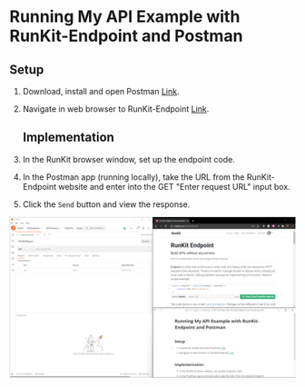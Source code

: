 # Running My API Example with RunKit-Endpoint and Postman

## Setup

1. Download, install and open Postman [Link](https://www.postman.com/).
2. Navigate in web browser to RunKit-Endpoint [Link](https://runkit.com/docs/endpoint).
   
   ## Implementation
3. In the RunKit browser window, set up the endpoint code.
4. In the Postman app (running locally), take the URL from the RunKit-Endpoint website and enter into the GET "Enter request URL" input box.
5. Click the `Send` button and view the response.

![](Captures/API%20Example%20with%20RunKit-Endpoint%20and%20Postman.gif)
